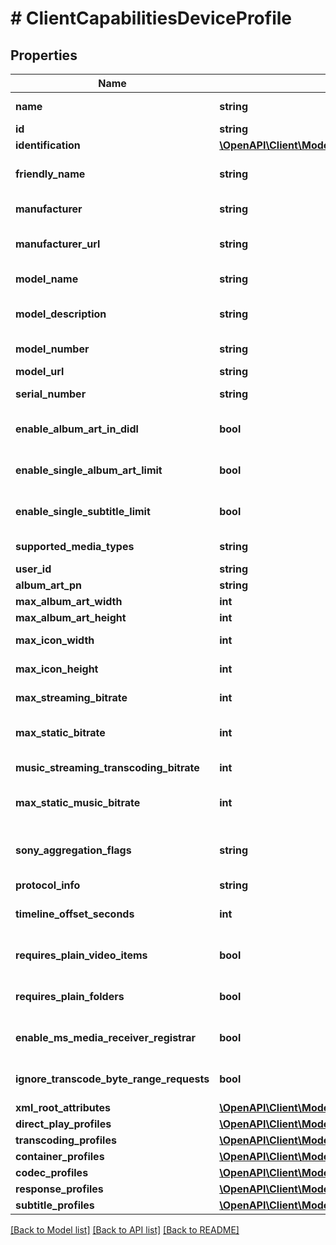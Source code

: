 # # ClientCapabilitiesDeviceProfile

## Properties

Name | Type | Description | Notes
------------ | ------------- | ------------- | -------------
**name** | **string** | Gets or sets the name of this device profile. | [optional]
**id** | **string** | Gets or sets the Id. | [optional]
**identification** | [**\OpenAPI\Client\Model\DeviceProfileIdentification**](DeviceProfileIdentification.md) |  | [optional]
**friendly_name** | **string** | Gets or sets the friendly name of the device profile, which can be shown to users. | [optional]
**manufacturer** | **string** | Gets or sets the manufacturer of the device which this profile represents. | [optional]
**manufacturer_url** | **string** | Gets or sets an url for the manufacturer of the device which this profile represents. | [optional]
**model_name** | **string** | Gets or sets the model name of the device which this profile represents. | [optional]
**model_description** | **string** | Gets or sets the model description of the device which this profile represents. | [optional]
**model_number** | **string** | Gets or sets the model number of the device which this profile represents. | [optional]
**model_url** | **string** | Gets or sets the ModelUrl. | [optional]
**serial_number** | **string** | Gets or sets the serial number of the device which this profile represents. | [optional]
**enable_album_art_in_didl** | **bool** | Gets or sets a value indicating whether EnableAlbumArtInDidl. | [optional] [default to false]
**enable_single_album_art_limit** | **bool** | Gets or sets a value indicating whether EnableSingleAlbumArtLimit. | [optional] [default to false]
**enable_single_subtitle_limit** | **bool** | Gets or sets a value indicating whether EnableSingleSubtitleLimit. | [optional] [default to false]
**supported_media_types** | **string** | Gets or sets the SupportedMediaTypes. | [optional]
**user_id** | **string** | Gets or sets the UserId. | [optional]
**album_art_pn** | **string** | Gets or sets the AlbumArtPn. | [optional]
**max_album_art_width** | **int** | Gets or sets the MaxAlbumArtWidth. | [optional]
**max_album_art_height** | **int** | Gets or sets the MaxAlbumArtHeight. | [optional]
**max_icon_width** | **int** | Gets or sets the maximum allowed width of embedded icons. | [optional]
**max_icon_height** | **int** | Gets or sets the maximum allowed height of embedded icons. | [optional]
**max_streaming_bitrate** | **int** | Gets or sets the maximum allowed bitrate for all streamed content. | [optional]
**max_static_bitrate** | **int** | Gets or sets the maximum allowed bitrate for statically streamed content (&#x3D; direct played files). | [optional]
**music_streaming_transcoding_bitrate** | **int** | Gets or sets the maximum allowed bitrate for transcoded music streams. | [optional]
**max_static_music_bitrate** | **int** | Gets or sets the maximum allowed bitrate for statically streamed (&#x3D; direct played) music files. | [optional]
**sony_aggregation_flags** | **string** | Gets or sets the content of the aggregationFlags element in the urn:schemas-sonycom:av namespace. | [optional]
**protocol_info** | **string** | Gets or sets the ProtocolInfo. | [optional]
**timeline_offset_seconds** | **int** | Gets or sets the TimelineOffsetSeconds. | [optional] [default to 0]
**requires_plain_video_items** | **bool** | Gets or sets a value indicating whether RequiresPlainVideoItems. | [optional] [default to false]
**requires_plain_folders** | **bool** | Gets or sets a value indicating whether RequiresPlainFolders. | [optional] [default to false]
**enable_ms_media_receiver_registrar** | **bool** | Gets or sets a value indicating whether EnableMSMediaReceiverRegistrar. | [optional] [default to false]
**ignore_transcode_byte_range_requests** | **bool** | Gets or sets a value indicating whether IgnoreTranscodeByteRangeRequests. | [optional] [default to false]
**xml_root_attributes** | [**\OpenAPI\Client\Model\XmlAttribute[]**](XmlAttribute.md) | Gets or sets the XmlRootAttributes. | [optional]
**direct_play_profiles** | [**\OpenAPI\Client\Model\DirectPlayProfile[]**](DirectPlayProfile.md) | Gets or sets the direct play profiles. | [optional]
**transcoding_profiles** | [**\OpenAPI\Client\Model\TranscodingProfile[]**](TranscodingProfile.md) | Gets or sets the transcoding profiles. | [optional]
**container_profiles** | [**\OpenAPI\Client\Model\ContainerProfile[]**](ContainerProfile.md) | Gets or sets the container profiles. | [optional]
**codec_profiles** | [**\OpenAPI\Client\Model\CodecProfile[]**](CodecProfile.md) | Gets or sets the codec profiles. | [optional]
**response_profiles** | [**\OpenAPI\Client\Model\ResponseProfile[]**](ResponseProfile.md) | Gets or sets the ResponseProfiles. | [optional]
**subtitle_profiles** | [**\OpenAPI\Client\Model\SubtitleProfile[]**](SubtitleProfile.md) | Gets or sets the subtitle profiles. | [optional]

[[Back to Model list]](../../README.md#models) [[Back to API list]](../../README.md#endpoints) [[Back to README]](../../README.md)
